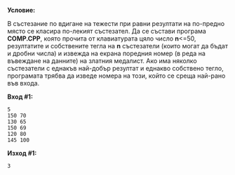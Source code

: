 **Условие:**

В състезание по вдигане на тежести при равни резултати на по-предно място се класира по-лекият състезател. Да се състави програма **COMP.CPP**, която прочита от клавиатурата цяло число **n**<=50, резултатите и собствените тегла на **n** състезатели (които могат да бъдат и дробни числа) и извежда на екрана поредния номер (в реда на въвеждане на данните) на златния медалист. Ако има няколко състезатели с еднакъв най-добър резултат и еднакво собствено тегло, програмата трябва да изведе номера на този, който се среща най-рано във входа.

**Вход #1:**

	5
	150 70
	130 65
	150 69
	120 80
	145 100

**Изход #1:**

	3